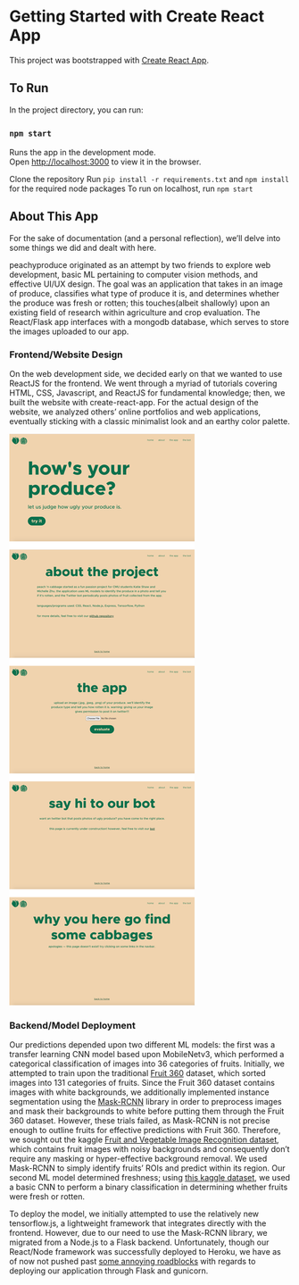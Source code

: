 # Getting Started with Create React App

This project was bootstrapped with [Create React App](https://github.com/facebook/create-react-app).

## To Run

In the project directory, you can run:

### `npm start`

Runs the app in the development mode.\
Open [http://localhost:3000](http://localhost:3000) to view it in the browser.

Clone the repository
Run `pip install -r requirements.txt` and `npm install` for the required node packages
To run on localhost, run `npm start`

## About This App

For the sake of documentation (and a personal reflection), we’ll delve into some things we did and dealt with here.

peachyproduce originated as an attempt by two friends to explore web development, basic ML pertaining to computer vision methods, and effective UI/UX design. The goal was an application that takes in an image of produce, classifies what type of produce it is, and determines whether the produce was fresh or rotten; this touches(albeit shallowly) upon an existing field of research within agriculture and crop evaluation. The React/Flask app interfaces with a mongodb database, which serves to store the images uploaded to our app.

### Frontend/Website Design

On the web development side, we decided early on that we wanted to use ReactJS for the frontend. We went through a myriad of tutorials covering HTML, CSS, Javascript, and ReactJS for fundamental knowledge; then, we built the website with create-react-app. For the actual design of the website, we analyzed others’ online portfolios and web applications, eventually sticking with a classic minimalist look and an earthy color palette.

![website storyboard](https://github.com/michyzhu/cabbage/blob/master/websiteStoryboard.png?raw=true)

### Backend/Model Deployment

Our predictions depended upon two different ML models: the first was a transfer learning CNN model based upon MobileNetv3, which performed a categorical classification of images into 36 categories of fruits. Initially, we attempted to train upon the traditional [Fruit 360](https://www.kaggle.com/moltean/fruits) dataset, which sorted images into 131 categories of fruits. Since the Fruit 360 dataset contains images with white backgrounds, we additionally implemented instance segmentation using the [Mask-RCNN](https://github.com/matterport/Mask_RCNN) library in order to preprocess images and mask their backgrounds to white before putting them through the Fruit 360 dataset. However, these trials failed, as Mask-RCNN is not precise enough to outline fruits for effective predictions with Fruit 360. Therefore, we sought out the kaggle [Fruit and Vegetable Image Recognition dataset](https://www.kaggle.com/kritikseth/fruit-and-vegetable-image-recognition), which contains fruit images with noisy backgrounds and consequently don’t require any masking or hyper-effective background removal. We used Mask-RCNN to simply identify fruits’ ROIs and predict within its region. Our second ML model determined freshness; using [this kaggle dataset](https://www.kaggle.com/sriramr/fruits-fresh-and-rotten-for-classification), we used a basic CNN to perform a binary classification in determining whether fruits were fresh or rotten.

To deploy the model, we initially attempted to use the relatively new tensorflow.js, a lightweight framework that integrates directly with the frontend. However, due to our need to use the Mask-RCNN library, we migrated from a Node.js to a Flask backend. Unfortunately, though our React/Node framework was successfully deployed to Heroku, we have as of now not pushed past [some annoying roadblocks](https://stackoverflow.com/questions/65819259/modulenotfounderror-no-module-named-tensorflow-when-i-test-my-flask-react-app) with regards to deploying our application through Flask and gunicorn.
